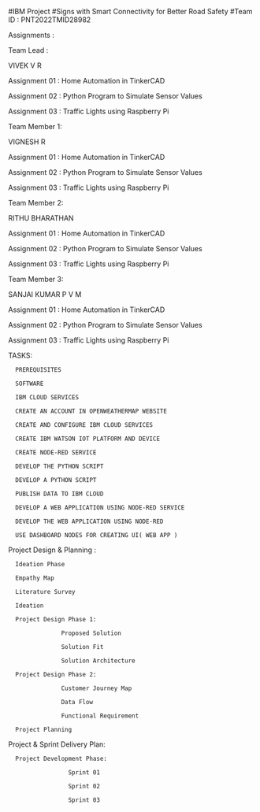 #IBM Project
                                                     #Signs with Smart Connectivity for Better Road Safety
                                                            #Team ID : PNT2022TMID28982

Assignments :

Team Lead :

VIVEK V R

  Assignment 01 : Home Automation in TinkerCAD

  Assignment 02 : Python Program to Simulate Sensor Values

  Assignment 03 : Traffic Lights using Raspberry Pi


Team Member 1:

VIGNESH R

  Assignment 01 : Home Automation in TinkerCAD

  Assignment 02 : Python Program to Simulate Sensor Values

  Assignment 03 : Traffic Lights using Raspberry Pi


Team Member 2:

RITHU BHARATHAN

  Assignment 01 : Home Automation in TinkerCAD

  Assignment 02 : Python Program to Simulate Sensor Values

  Assignment 03 : Traffic Lights using Raspberry Pi


Team Member 3:

SANJAI KUMAR P V M

  Assignment 01 : Home Automation in TinkerCAD

  Assignment 02 : Python Program to Simulate Sensor Values

  Assignment 03 : Traffic Lights using Raspberry Pi



TASKS:

      PREREQUISITES

      SOFTWARE

      IBM CLOUD SERVICES

      CREATE AN ACCOUNT IN OPENWEATHERMAP WEBSITE

      CREATE AND CONFIGURE IBM CLOUD SERVICES

      CREATE IBM WATSON IOT PLATFORM AND DEVICE

      CREATE NODE-RED SERVICE

      DEVELOP THE PYTHON SCRIPT

      DEVELOP A PYTHON SCRIPT

      PUBLISH DATA TO IBM CLOUD

      DEVELOP A WEB APPLICATION USING NODE-RED SERVICE

      DEVELOP THE WEB APPLICATION USING NODE-RED

      USE DASHBOARD NODES FOR CREATING UI( WEB APP )



Project Design & Planning :

      Ideation Phase

      Empathy Map

      Literature Survey

      Ideation

      Project Design Phase 1:

                   Proposed Solution

                   Solution Fit

                   Solution Architecture

      Project Design Phase 2:

                   Customer Journey Map

                   Data Flow

                   Functional Requirement

      Project Planning



Project & Sprint Delivery Plan:

      Project Development Phase:

                     Sprint 01

                     Sprint 02

                     Sprint 03
